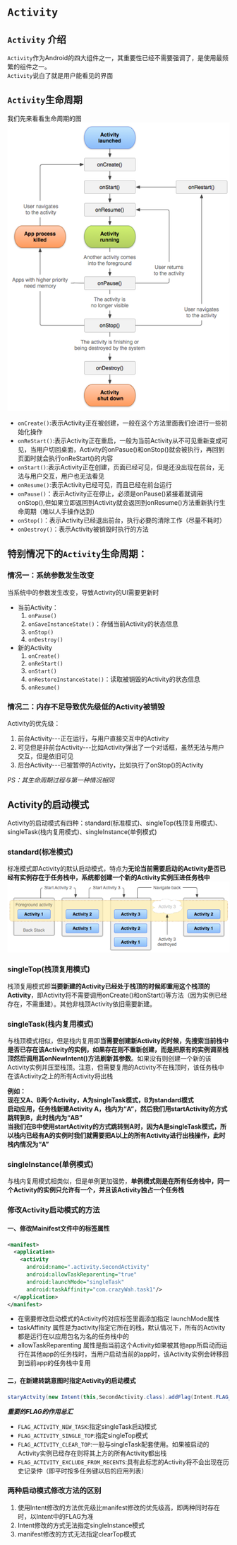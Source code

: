 # `Activity`
## `Activity` 介绍
`Activity`作为Android的四大组件之一，其重要性已经不需要强调了，是使用最频繁的组件之一。<br/>
`Activity`说白了就是用户能看见的界面

## `Activity`生命周期
我们先来看看生命周期的图<br/>
![Android_lifecycle](src\activity_lifecycle.png)

* `onCreate()`:表示Activity正在被创建，一般在这个方法里面我们会进行一些初始化操作
* `onReStart()`:表示Activity正在重启，一般为当前Activity从不可见重新变成可见，当用户切回桌面，Activity的onPasue()和onStop()就会被执行，再回到页面时就会执行onReStart()的内容
* `onStart()`:表示Activity正在创建，页面已经可见，但是还没出现在前台，无法与用户交互，用户也无法看见
* `onResume()`:表示Activity已经可见，而且已经在前台运行
* `onPause()`：表示Activity正在停止，必须是onPause()紧接着就调用onStop(),但如果立即返回到Activity就会返回到onResume()方法重新执行生命周期（难以人手操作达到）
* `onStop()`：表示Activity已经退出前台，执行必要的清除工作（尽量不耗时）
* `onDestroy()`：表示Activity被销毁时执行的方法

## 特别情况下的`Activity`生命周期：
### 情况一：系统参数发生改变
当系统中的参数发生改变，导致Activity的UI需要更新时
* 当前Activity：
  1. `onPause()`
  2. `onSaveInstanceState()`：存储当前Activity的状态信息
  3. `onStop()`
  4. `onDestroy()`
* 新的Activity
  1. `onCreate()`
  2. `onReStart()`
  3. `onStart()`
  4. `onRestoreInstanceState()`：读取被销毁的Activity的状态信息
  4. `onResume()`

### 情况二：内存不足导致优先级低的Activity被销毁
Activity的优先级：
1. 前台Activity---正在运行，与用户直接交互中的Activity
2. 可见但是非前台Activity---比如Activity弹出了一个对话框，虽然无法与用户交互，但是依旧可见
3. 后台Activity---已被暂停的Activity，比如执行了onStop()的Activity

*PS：其生命周期过程与第一种情况相同*

## Activity的启动模式
Activity的启动模式有四种：standard(标准模式)、singleTop(栈顶复用模式)、singleTask(栈内复用模式)、singleInstance(单例模式)
### standard(标准模式)
标准模式即Activity的默认启动模式，特点为**无论当前需要启动的Activity是否已经有实例存在于任务栈中，系统都创建一个新的Activity实例压进任务栈中**
![标准模式图示](src\diagram_backstack.png)

### singleTop(栈顶复用模式)
栈顶复用模式即**当要新建的Activity已经处于栈顶的时候即重用这个栈顶的Activity**，即Activity将不需要调用onCreate()和onStart()等方法（因为实例已经存在，不需重建）。其他非栈顶Activity依旧需要新建。

### singleTask(栈内复用模式)
与栈顶模式相似，但是栈内复用即**当需要创建新Activity的时候，先搜索当前栈中是否已存在该Activity的实例，如果存在则不重新创建，而是把原有的实例调至栈顶然后调用其onNewIntent()方法刷新其参数**。如果没有则创建一个新的该Activity实例并压至栈顶。注意，但需要复用的Activity不在栈顶时，该任务栈中在该Activity之上的所有Activity将出栈

**例如：<br/>现在又A、B两个Activity，A为singleTask模式，B为standard模式<br/>启动应用，任务栈新建Activity A，栈内为“A”，然后我们用startActivity的方式跳转到B，此时栈内为“AB”<br/>当我们在B中使用startActivity的方式跳转到A时，因为A是singleTask模式，所以栈内已经有A的实例时我们就需要把A以上的所有Activity进行出栈操作，此时栈内情况为“A”**

### singleInstance(单例模式)
与栈内复用模式相类似，但是单例更加强势，**单例模式则是在所有任务栈中，同一个Activity的实例只允许有一个，并且该Activity独占一个任务栈**

### 修改Activity启动模式的方法
#### 一、修改Mainifest文件中的标签属性
```xml
<manifest>
  <application>
    <activity
      android:name=".activity.SecondActivity"
      android:allowTaskReparenting="true"
      android:launchMode="singleTask"
      android:taskAffinity="com.crazyWah.task1"/>
  </application>
</manifest>
```
* 在需要修改启动模式的Activity的对应标签里面添加指定 launchMode属性
* taskAffinity 属性是为activity指定它所在的栈，默认情况下，所有的Activity都是运行在以应用包名为名的任务栈中的
* allowTaskReparenting 属性是指当前这个Activity如果被其他app所启动而运行在其他app的任务栈时，当用户启动当前的app时，该Activity实例会转移回到当前app的任务栈中复用

#### 二，在新建转跳意图时指定Activity的启动模式
```Java
staryActvity(new Intent(this,SecondActivity.class).addFlag(Intent.FLAG_ACTIVITY_NEW_TASK));
```

***重要的FLAG的作用总汇***
* `FLAG_ACTIVITY_NEW_TASK`:指定singleTask启动模式
* `FLAG_ACTIVITY_SINGLE_TOP`:指定singleTop模式
* `FLAG_ACTIVITY_CLEAR_TOP`:一般与singleTask配套使用。如果被启动的Activity实例已经存在则将其上方的所有Activity都出栈
* `FLAG_ACTIVITY_EXCLUDE_FROM_RECENTS`:具有此标志的Activity将不会出现在历史记录仲（即平时按多任务键以后的应用列表）

### 两种启动模式修改方法的区别
1. 使用Intent修改的方法优先级比manifest修改的优先级高，即两种同时存在时，以Intent中的FLAG为准
2. Intent修改的方式无法指定singleInstance模式
3. manifest修改的方式无法指定clearTop模式
